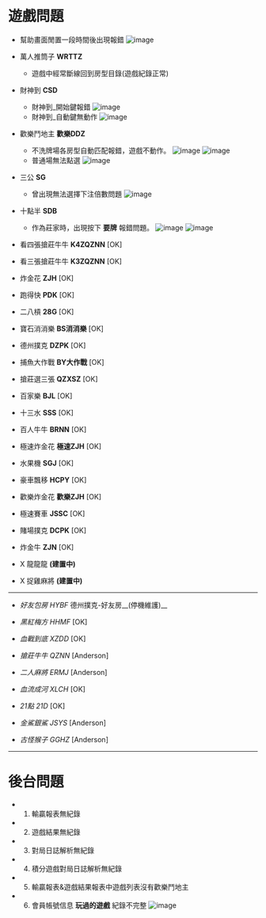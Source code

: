 # **遊戲問題**
* 幫助畫面閒置一段時間後出現報錯 
  ![image](https://i.imgur.com/aDbtyjO.png)
* 萬人推筒子 __WRTTZ__
    * 遊戲中經常斷線回到房型目錄(遊戲紀錄正常)
* 財神到 __CSD__
    * 財神到_開始鍵報錯
      ![image](https://i.imgur.com/2bctoUC.jpg)
    * 財神到_自動鍵無動作
      ![image](https://i.imgur.com/qRvo5EZ.jpg)

* 歡樂鬥地主 __歡樂DDZ__
  * 不洗牌場各房型自動匹配報錯，遊戲不動作。
    ![image](https://i.imgur.com/7aoMvqn.jpg)
    ![image](https://i.imgur.com/6RDke9V.png)
  * 普通場無法點選
    ![image](https://i.imgur.com/ouWrtam.jpg)

* 三公 __SG__
  * 曾出現無法選擇下注倍數問題
    ![image](https://i.imgur.com/EIrFADG.png)

* 十點半 __SDB__
  * 作為莊家時，出現按下 __要牌__ 報錯問題。
    ![image](https://i.imgur.com/HxvYSHx.jpg)
    ![image](https://i.imgur.com/pgsZQ9A.jpg)

* 看四張搶莊牛牛 __K4ZQZNN__ [OK]
* 看三張搶莊牛牛 __K3ZQZNN__ [OK]
* 炸金花 __ZJH__ [OK]
* 跑得快 __PDK__ [OK]
* 二八槓 __28G__ [OK]
* 寶石消消樂 __BS消消樂__ [OK]
* 德州撲克 __DZPK__ [OK]
* 捕魚大作戰 __BY大作戰__ [OK]
* 搶莊選三張 __QZXSZ__ [OK]
* 百家樂 __BJL__ [OK]
* 十三水 __SSS__ [OK]
* 百人牛牛 __BRNN__ [OK]
* 極速炸金花 __極速ZJH__ [OK]
* 水果機 __SGJ__ [OK]
* 豪車飄移 __HCPY__ [OK] 
* 歡樂炸金花 __歡樂ZJH__ [OK]
* 極速賽車 __JSSC__ [OK]
* 賭場撲克 __DCPK__ [OK]
* 炸金牛 __ZJN__ [OK]
* X 龍龍龍 __(建置中)__
* X 捉雞麻將 __(建置中)__
---
* *好友包房 HYBF* 德州撲克-好友房__(停機維護)__
* *黑紅梅方 HHMF* [OK]

    
* *血戰到底 XZDD* [OK]

* *搶莊牛牛 QZNN* [Anderson]
* *二人麻將 ERMJ* [Anderson]
* *血流成河 XLCH* [OK]
* *21點 21D* [OK]
* *金鯊銀鯊 JSYS* [Anderson]
* *古怪猴子 GGHZ* [Anderson]

---

# **後台問題**
* 1. 輸贏報表無紀錄
* 2. 遊戲結果無紀錄
* 3. 對局日誌解析無紀錄
* 4. 積分遊戲對局日誌解析無紀錄
* 5. 輸贏報表&遊戲結果報表中遊戲列表沒有歡樂鬥地主
* 6. 會員帳號信息 __玩過的遊戲__ 紀錄不完整
    ![image](https://i.imgur.com/Emnce1a.jpg)

